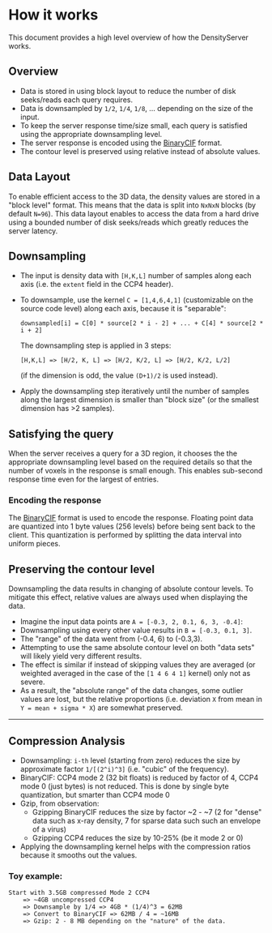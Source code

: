 How it works
============

This document provides a high level overview of how the DensityServer works.

## Overview

- Data is stored in using block layout to reduce the number of disk seeks/reads each query requires.
- Data is downsampled by ``1/2``, ``1/4``, ``1/8``, ... depending on the size of the input.
- To keep the server response time/size small, each query is satisfied using the appropriate downsampling level.
- The server response is encoded using the [BinaryCIF](https://github.com/dsehnal/BinaryCIF) format.
- The contour level is preserved using relative instead of absolute values.

## Data Layout

To enable efficient access to the 3D data, the density values are stored in a "block level" format. 
This means that the data is split into ``NxNxN`` blocks (by default ``N=96``). This data layout 
enables to access the data from a hard drive using a bounded number of disk seeks/reads which
greatly reduces the server latency.

## Downsampling 

- The input is density data with ``[H,K,L]`` number of samples along each axis (i.e. the ``extent`` field in the CCP4 header).
- To downsample, use the kernel ``C = [1,4,6,4,1]`` (customizable on the source code level) along each axis, because it is "separable":

    ```
    downsampled[i] = C[0] * source[2 * i - 2] + ... + C[4] * source[2 * i + 2]
    ```

    The downsampling step is applied in 3 steps:

    ```
    [H,K,L] => [H/2, K, L] => [H/2, K/2, L] => [H/2, K/2, L/2]
    ```

    (if the dimension is odd, the value ``(D+1)/2`` is used instead).

- Apply the downsampling step iteratively until the number of samples along the largest dimension is smaller than "block size" (or the smallest dimension has >2 samples).

## Satisfying the query

When the server receives a query for a 3D region, it chooses the the appropriate downsampling level based on the required details so that 
the number of voxels in the response is small enough. This enables sub-second response time even for the largest of entries.

### Encoding the response

The [BinaryCIF](https://github.com/dsehnal/BinaryCIF) format is used to encode the response. Floating point data are quantized into 1 byte values (256 levels) before being
sent back to the client. This quantization is performed by splitting the data interval into uniform pieces.

## Preserving the contour level

Downsampling the data results in changing of absolute contour levels. To mitigate this effect, relative values are always used when displaying the data.

- Imagine the input data points are ``A = [-0.3, 2, 0.1, 6, 3, -0.4]``: 
- Downsampling using every other value results in ``B = [-0.3, 0.1, 3]``.
- The "range" of the data went from (-0.4, 6) to (-0.3,3).
- Attempting to use the same absolute contour level on both "data sets" will likely yield very different results.
- The effect is similar if instead of skipping values they are averaged (or weighted averaged in the case of the ``[1 4 6 4 1]`` kernel) only not as severe.
- As a result, the "absolute range" of the data changes, some outlier values are lost, but the relative proportions (i.e. deviation ``X`` from mean in ``Y = mean + sigma * X``) are somewhat preserved. 


----------------------

## Compression Analysis

- Downsampling: ``i-th`` level (starting from zero) reduces the size by approximate factor ``1/[(2^i)^3]`` (i.e. "cubic" of the frequency).
- BinaryCIF: CCP4 mode 2 (32 bit floats) is reduced by factor of 4, CCP4 mode 0 (just bytes) is not reduced. This is done by single byte quantization, but smarter than CCP4 mode 0
- Gzip, from observation:
  - Gzipping BinaryCIF reduces the size by factor ~2 - ~7 (2 for "dense" data such as x-ray density, 7 for sparse data such such an envelope of a virus)
  - Gzipping CCP4 reduces the size by 10-25% (be it mode 2 or 0)
- Applying the downsampling kernel helps with the compression ratios because it smooths out the values.

### Toy example:

```
Start with 3.5GB compressed Mode 2 CCP4 
    => ~4GB uncompressed CCP4
    => Downsample by 1/4 => 4GB * (1/4)^3 = 62MB
    => Convert to BinaryCIF => 62MB / 4 = ~16MB
    => Gzip: 2 - 8 MB depending on the "nature" of the data.
```